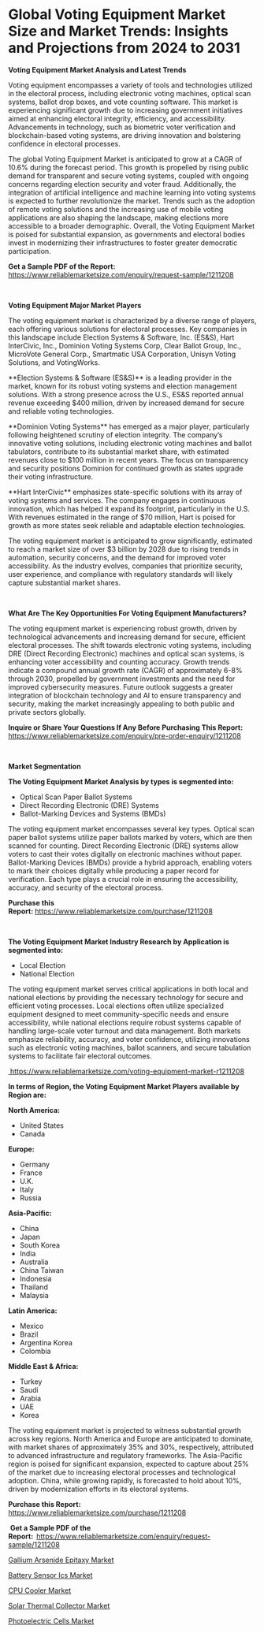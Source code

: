 <p><h1>Global Voting Equipment Market Size and Market Trends: Insights and Projections from 2024 to 2031</h1></p><p><strong>Voting Equipment Market Analysis and Latest Trends</strong></p>
<p><p>Voting equipment encompasses a variety of tools and technologies utilized in the electoral process, including electronic voting machines, optical scan systems, ballot drop boxes, and vote counting software. This market is experiencing significant growth due to increasing government initiatives aimed at enhancing electoral integrity, efficiency, and accessibility. Advancements in technology, such as biometric voter verification and blockchain-based voting systems, are driving innovation and bolstering confidence in electoral processes.</p><p>The global Voting Equipment Market is anticipated to grow at a CAGR of 10.6% during the forecast period. This growth is propelled by rising public demand for transparent and secure voting systems, coupled with ongoing concerns regarding election security and voter fraud. Additionally, the integration of artificial intelligence and machine learning into voting systems is expected to further revolutionize the market. Trends such as the adoption of remote voting solutions and the increasing use of mobile voting applications are also shaping the landscape, making elections more accessible to a broader demographic. Overall, the Voting Equipment Market is poised for substantial expansion, as governments and electoral bodies invest in modernizing their infrastructures to foster greater democratic participation.</p></p>
<p><strong>Get a Sample PDF of the Report:&nbsp;</strong> <a href="https://www.reliablemarketsize.com/enquiry/request-sample/1211208?utm_campaign=1413&utm_medium=2&utm_source=Github&utm_content=ia&utm_term=13102024&utm_id=voting-equipment">https://www.reliablemarketsize.com/enquiry/request-sample/1211208</a></p>
<p>&nbsp;</p>
<p><strong>Voting Equipment Major Market Players</strong></p>
<p><p>The voting equipment market is characterized by a diverse range of players, each offering various solutions for electoral processes. Key companies in this landscape include Election Systems & Software, Inc. (ES&S), Hart InterCivic, Inc., Dominion Voting Systems Corp, Clear Ballot Group, Inc., MicroVote General Corp., Smartmatic USA Corporation, Unisyn Voting Solutions, and VotingWorks.</p><p>**Election Systems & Software (ES&S)** is a leading provider in the market, known for its robust voting systems and election management solutions. With a strong presence across the U.S., ES&S reported annual revenue exceeding $400 million, driven by increased demand for secure and reliable voting technologies.</p><p>**Dominion Voting Systems** has emerged as a major player, particularly following heightened scrutiny of election integrity. The company’s innovative voting solutions, including electronic voting machines and ballot tabulators, contribute to its substantial market share, with estimated revenues close to $100 million in recent years. The focus on transparency and security positions Dominion for continued growth as states upgrade their voting infrastructure.</p><p>**Hart InterCivic** emphasizes state-specific solutions with its array of voting systems and services. The company engages in continuous innovation, which has helped it expand its footprint, particularly in the U.S. With revenues estimated in the range of $70 million, Hart is poised for growth as more states seek reliable and adaptable election technologies.</p><p>The voting equipment market is anticipated to grow significantly, estimated to reach a market size of over $3 billion by 2028 due to rising trends in automation, security concerns, and the demand for improved voter accessibility. As the industry evolves, companies that prioritize security, user experience, and compliance with regulatory standards will likely capture substantial market shares.</p></p>
<p>&nbsp;</p>
<p><strong>What Are The Key Opportunities For Voting Equipment Manufacturers?</strong></p>
<p><p>The voting equipment market is experiencing robust growth, driven by technological advancements and increasing demand for secure, efficient electoral processes. The shift towards electronic voting systems, including DRE (Direct Recording Electronic) machines and optical scan systems, is enhancing voter accessibility and counting accuracy. Growth trends indicate a compound annual growth rate (CAGR) of approximately 6-8% through 2030, propelled by government investments and the need for improved cybersecurity measures. Future outlook suggests a greater integration of blockchain technology and AI to ensure transparency and security, making the market increasingly appealing to both public and private sectors globally.</p></p>
<p><strong>Inquire or Share Your Questions If Any Before Purchasing This Report:</strong> <a href="https://www.reliablemarketsize.com/enquiry/pre-order-enquiry/1211208?utm_campaign=1413&utm_medium=2&utm_source=Github&utm_content=ia&utm_term=13102024&utm_id=voting-equipment">https://www.reliablemarketsize.com/enquiry/pre-order-enquiry/1211208</a></p>
<p>&nbsp;</p>
<p><strong>Market Segmentation</strong></p>
<p><strong>The Voting Equipment Market Analysis by types is segmented into:</strong></p>
<p><ul><li>Optical Scan Paper Ballot Systems</li><li>Direct Recording Electronic (DRE) Systems</li><li>Ballot-Marking Devices and Systems (BMDs)</li></ul></p>
<p><p>The voting equipment market encompasses several key types. Optical scan paper ballot systems utilize paper ballots marked by voters, which are then scanned for counting. Direct Recording Electronic (DRE) systems allow voters to cast their votes digitally on electronic machines without paper. Ballot-Marking Devices (BMDs) provide a hybrid approach, enabling voters to mark their choices digitally while producing a paper record for verification. Each type plays a crucial role in ensuring the accessibility, accuracy, and security of the electoral process.</p></p>
<p><strong>Purchase this Report:&nbsp;</strong><a href="https://www.reliablemarketsize.com/purchase/1211208?utm_campaign=1413&utm_medium=2&utm_source=Github&utm_content=ia&utm_term=13102024&utm_id=voting-equipment">https://www.reliablemarketsize.com/purchase/1211208</a></p>
<p>&nbsp;</p>
<p><strong>The Voting Equipment Market Industry Research by Application is segmented into:</strong></p>
<p><ul><li>Local Election</li><li>National Election</li></ul></p>
<p><p>The voting equipment market serves critical applications in both local and national elections by providing the necessary technology for secure and efficient voting processes. Local elections often utilize specialized equipment designed to meet community-specific needs and ensure accessibility, while national elections require robust systems capable of handling large-scale voter turnout and data management. Both markets emphasize reliability, accuracy, and voter confidence, utilizing innovations such as electronic voting machines, ballot scanners, and secure tabulation systems to facilitate fair electoral outcomes.</p></p>
<p><a href="https://www.reliablemarketsize.com/voting-equipment-market-r1211208?utm_campaign=1413&utm_medium=2&utm_source=Github&utm_content=ia&utm_term=13102024&utm_id=voting-equipment">&nbsp;https://www.reliablemarketsize.com/voting-equipment-market-r1211208</a></p>
<p><strong>In terms of Region, the Voting Equipment Market Players available by Region are:</strong></p>
<p>
    <p> <strong> North America: </strong>
        <ul>
            <li>United States</li>
            <li>Canada</li>
        </ul>
        </p> 
    <p> <strong> Europe: </strong>
        <ul>
            <li>Germany</li>
            <li>France</li>
            <li>U.K.</li>
            <li>Italy</li>
            <li>Russia</li>
        </ul>
        </p> 
    <p> <strong> Asia-Pacific: </strong>
        <ul>
            <li>China</li>
            <li>Japan</li>
            <li>South Korea</li>
            <li>India</li>
            <li>Australia</li>
            <li>China Taiwan</li>
            <li>Indonesia</li>
            <li>Thailand</li>
            <li>Malaysia</li>
        </ul>
        </p> 
    <p> <strong> Latin America: </strong>
        <ul>
            <li>Mexico</li>
            <li>Brazil</li>
            <li>Argentina Korea</li>
            <li>Colombia</li>
        </ul>
        </p> 
    <p> <strong> Middle East & Africa: </strong>
        <ul>
            <li>Turkey</li>
            <li>Saudi</li>
            <li>Arabia</li>
            <li>UAE</li>
            <li>Korea</li>
        </ul>
    </p>
    </p>
<p><p>The voting equipment market is projected to witness substantial growth across key regions. North America and Europe are anticipated to dominate, with market shares of approximately 35% and 30%, respectively, attributed to advanced infrastructure and regulatory frameworks. The Asia-Pacific region is poised for significant expansion, expected to capture about 25% of the market due to increasing electoral processes and technological adoption. China, while growing rapidly, is forecasted to hold about 10%, driven by modernization efforts in its electoral systems.</p></p>
<p><strong>Purchase this Report: </strong><a href="https://www.reliablemarketsize.com/purchase/1211208?utm_campaign=1413&utm_medium=2&utm_source=Github&utm_content=ia&utm_term=13102024&utm_id=voting-equipment">https://www.reliablemarketsize.com/purchase/1211208</a></p>
<p>&nbsp;<strong>Get a Sample PDF of the Report:&nbsp;&nbsp;</strong><a href="https://www.reliablemarketsize.com/enquiry/request-sample/1211208?utm_campaign=1413&utm_medium=2&utm_source=Github&utm_content=ia&utm_term=13102024&utm_id=voting-equipment">https://www.reliablemarketsize.com/enquiry/request-sample/1211208</a></p>
<p><strong></strong></p>
<p><p><a href="https://github.com/ChiragRP21/Market-Research-Report-List-6/blob/main/gallium-arsenide-epitaxy-market.md?utm_campaign=1413&utm_medium=2&utm_source=Github&utm_content=ia&utm_term=13102024&utm_id=voting-equipment">Gallium Arsenide Epitaxy Market</a></p><p><a href="https://www.linkedin.com/pulse/battery-sensor-ics-market-size-share-trends-analysis-report-glccf?utm_campaign=1413&utm_medium=2&utm_source=Github&utm_content=ia&utm_term=13102024&utm_id=voting-equipment">Battery Sensor Ics Market</a></p><p><a href="https://issuu.com/reportprime-2/docs/cpu-cooler-market-size-2030.pptx_2ed9474b0ae803?utm_campaign=1413&utm_medium=2&utm_source=Github&utm_content=ia&utm_term=13102024&utm_id=voting-equipment">CPU Cooler Market</a></p><p><a href="https://issuu.com/reportprime-2/docs/solar-thermal-collector-market-size_dd8680d224c9e4?utm_campaign=1413&utm_medium=2&utm_source=Github&utm_content=ia&utm_term=13102024&utm_id=voting-equipment">Solar Thermal Collector Market</a></p><p><a href="https://www.linkedin.com/pulse/photoelectric-cells-market-segmentation-geographical-regions-eh10c?utm_campaign=1413&utm_medium=2&utm_source=Github&utm_content=ia&utm_term=13102024&utm_id=voting-equipment">Photoelectric Cells Market</a></p></p>